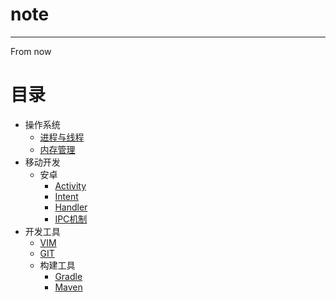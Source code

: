 # note
---
From now
# 目录
- 操作系统
    - [进程与线程](./操作系统/进程与线程.md)
    - [内存管理](./操作系统/内存管理.md)
- 移动开发
  - 安卓
    - [Activity](./移动开发/安卓/Activity.md)
    - [Intent](./移动开发/安卓/Intent.md)
    - [Handler](./移动开发/安卓/handler.md)
    - [IPC机制](./移动开发/安卓/IPC机制.md)
- 开发工具
    - [VIM](./开发工具/vim/vim.md)
    - [GIT](./开发工具/git.md)
    - 构建工具
        - [Gradle](./开发工具/构建工具/gradle.md)
        - [Maven](./开发工具/构建工具/maven.md)
    

